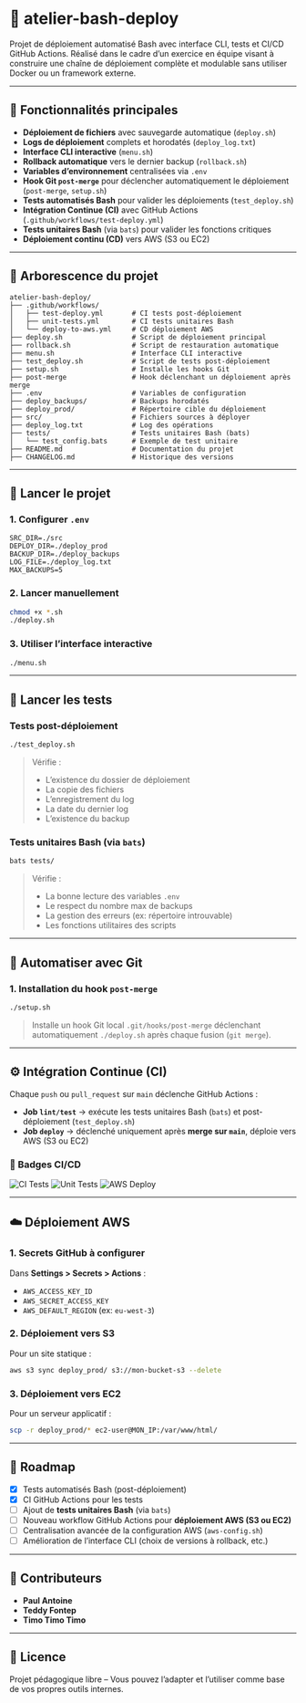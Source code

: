 # 🤪 atelier-bash-deploy

Projet de déploiement automatisé Bash avec interface CLI, tests et CI/CD GitHub Actions.
Réalisé dans le cadre d’un exercice en équipe visant à construire une chaîne de déploiement complète et modulable sans utiliser Docker ou un framework externe.

---

## 🔧 Fonctionnalités principales

* **Déploiement de fichiers** avec sauvegarde automatique (`deploy.sh`)
* **Logs de déploiement** complets et horodatés (`deploy_log.txt`)
* **Interface CLI interactive** (`menu.sh`)
* **Rollback automatique** vers le dernier backup (`rollback.sh`)
* **Variables d’environnement** centralisées via `.env`
* **Hook Git `post-merge`** pour déclencher automatiquement le déploiement (`post-merge`, `setup.sh`)
* **Tests automatisés Bash** pour valider les déploiements (`test_deploy.sh`)
* **Intégration Continue (CI)** avec GitHub Actions (`.github/workflows/test-deploy.yml`)
* **Tests unitaires Bash** (via `bats`) pour valider les fonctions critiques
* **Déploiement continu (CD)** vers AWS (S3 ou EC2)

---

## 📁 Arborescence du projet

```
atelier-bash-deploy/
├── .github/workflows/
│   ├── test-deploy.yml       # CI tests post-déploiement
│   ├── unit-tests.yml        # CI tests unitaires Bash
│   └── deploy-to-aws.yml     # CD déploiement AWS
├── deploy.sh                 # Script de déploiement principal
├── rollback.sh               # Script de restauration automatique
├── menu.sh                   # Interface CLI interactive
├── test_deploy.sh            # Script de tests post-déploiement
├── setup.sh                  # Installe les hooks Git
├── post-merge                # Hook déclenchant un déploiement après merge
├── .env                      # Variables de configuration
├── deploy_backups/           # Backups horodatés
├── deploy_prod/              # Répertoire cible du déploiement
├── src/                      # Fichiers sources à déployer
├── deploy_log.txt            # Log des opérations
├── tests/                    # Tests unitaires Bash (bats)
│   └── test_config.bats      # Exemple de test unitaire
├── README.md                 # Documentation du projet
├── CHANGELOG.md              # Historique des versions
```

---

## 🚀 Lancer le projet

### 1. Configurer `.env`

```env
SRC_DIR=./src
DEPLOY_DIR=./deploy_prod
BACKUP_DIR=./deploy_backups
LOG_FILE=./deploy_log.txt
MAX_BACKUPS=5
```

### 2. Lancer manuellement

```bash
chmod +x *.sh
./deploy.sh
```

### 3. Utiliser l’interface interactive

```bash
./menu.sh
```

---

## 🤪 Lancer les tests

### Tests post-déploiement

```bash
./test_deploy.sh
```

> Vérifie :
>
> * L’existence du dossier de déploiement
> * La copie des fichiers
> * L’enregistrement du log
> * La date du dernier log
> * L’existence du backup

### Tests unitaires Bash (via `bats`)

```bash
bats tests/
```

> Vérifie :
>
> * La bonne lecture des variables `.env`
> * Le respect du nombre max de backups
> * La gestion des erreurs (ex: répertoire introuvable)
> * Les fonctions utilitaires des scripts

---

## 🔄 Automatiser avec Git

### 1. Installation du hook `post-merge`

```bash
./setup.sh
```

> Installe un hook Git local `.git/hooks/post-merge` déclenchant automatiquement `./deploy.sh` après chaque fusion (`git merge`).

---

## ⚙️ Intégration Continue (CI)

Chaque `push` ou `pull_request` sur `main` déclenche GitHub Actions :

* **Job `lint/test`** → exécute les tests unitaires Bash (`bats`) et post-déploiement (`test_deploy.sh`)
* **Job `deploy`** → déclenché uniquement après **merge sur `main`**, déploie vers AWS (S3 ou EC2)

### 🔖 Badges CI/CD

![CI Tests](https://github.com/Viggsengetass/atelier-bash-deploy/actions/workflows/test-deploy.yml/badge.svg)
![Unit Tests](https://github.com/Viggsengetass/atelier-bash-deploy/actions/workflows/unit-tests.yml/badge.svg)
![AWS Deploy](https://github.com/Viggsengetass/atelier-bash-deploy/actions/workflows/deploy-to-aws.yml/badge.svg)

---

## ☁️ Déploiement AWS

### 1. Secrets GitHub à configurer

Dans **Settings > Secrets > Actions** :

* `AWS_ACCESS_KEY_ID`
* `AWS_SECRET_ACCESS_KEY`
* `AWS_DEFAULT_REGION` (ex: `eu-west-3`)

### 2. Déploiement vers S3

Pour un site statique :

```bash
aws s3 sync deploy_prod/ s3://mon-bucket-s3 --delete
```

### 3. Déploiement vers EC2

Pour un serveur applicatif :

```bash
scp -r deploy_prod/* ec2-user@MON_IP:/var/www/html/
```

---

## 🦯 Roadmap

* [x] Tests automatisés Bash (post-déploiement)
* [x] CI GitHub Actions pour les tests
* [ ] Ajout de **tests unitaires Bash** (via `bats`)
* [ ] Nouveau workflow GitHub Actions pour **déploiement AWS (S3 ou EC2)**
* [ ] Centralisation avancée de la configuration AWS (`aws-config.sh`)
* [ ] Amélioration de l’interface CLI (choix de versions à rollback, etc.)

---

## 👥 Contributeurs

* **Paul Antoine**
* **Teddy Fontep** 
* **Timo Timo Timo**

---

## 📜 Licence

Projet pédagogique libre – Vous pouvez l’adapter et l’utiliser comme base de vos propres outils internes.
